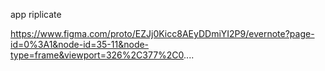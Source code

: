 app riplicate


https://www.figma.com/proto/EZJj0Kicc8AEyDDmiYI2P9/evernote?page-id=0%3A1&node-id=35-11&node-type=frame&viewport=326%2C377%2C0....
